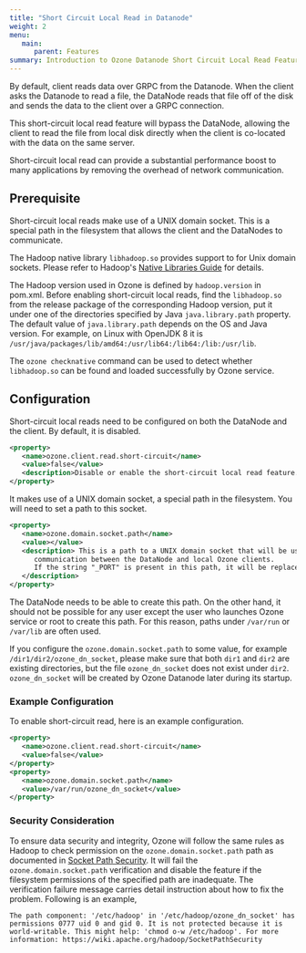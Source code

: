 ```yaml
---
title: "Short Circuit Local Read in Datanode"
weight: 2
menu:
   main:
      parent: Features
summary: Introduction to Ozone Datanode Short Circuit Local Read Feature
---
```

<!---
  Licensed to the Apache Software Foundation (ASF) under one or more
  contributor license agreements.  See the NOTICE file distributed with
  this work for additional information regarding copyright ownership.
  The ASF licenses this file to You under the Apache License, Version 2.0
  (the "License"); you may not use this file except in compliance with
  the License.  You may obtain a copy of the License at

      http://www.apache.org/licenses/LICENSE-2.0

  Unless required by applicable law or agreed to in writing, software
  distributed under the License is distributed on an "AS IS" BASIS,
  WITHOUT WARRANTIES OR CONDITIONS OF ANY KIND, either express or implied.
  See the License for the specific language governing permissions and
  limitations under the License.
-->

By default, client reads data over GRPC from the Datanode. When the client asks the Datanode to read a file, the DataNode reads that file off of the disk and sends the data to the client over a GRPC connection.

This short-circuit local read feature will bypass the DataNode, allowing the client to read the file from local disk directly when the client is co-located with the data on the same server.

Short-circuit local read can provide a substantial performance boost to many applications by removing the overhead of network communication. 
  
## Prerequisite

Short-circuit local reads make use of a UNIX domain socket. This is a special path in the filesystem that allows the client and the DataNodes to communicate.

The Hadoop native library `libhadoop.so` provides support to for Unix domain sockets. Please refer to Hadoop's [Native Libraries Guide](https://hadoop.apache.org/docs/stable/hadoop-project-dist/hadoop-common/NativeLibraries.html) for details.

The Hadoop version used in Ozone is defined by `hadoop.version` in pom.xml. Before enabling short-circuit local reads, find the `libhadoop.so` from the release package of the corresponding Hadoop version, put it under one of the directories specified by Java `java.library.path` property. The default value of `java.library.path` depends on the OS and Java version. For example, on Linux with OpenJDK 8 it is `/usr/java/packages/lib/amd64:/usr/lib64:/lib64:/lib:/usr/lib`.

The `ozone checknative` command can be used to detect whether `libhadoop.so` can be found and loaded successfully by Ozone service.


## Configuration

Short-circuit local reads need to be configured on both the DataNode and the client. By default, it is disabled.

```XML
<property>
   <name>ozone.client.read.short-circuit</name>
   <value>false</value>
   <description>Disable or enable the short-circuit local read feature.</description>
</property>
```

It makes use of a UNIX domain socket, a special path in the filesystem. You will need to set a path to this socket. 

```XML
<property>
   <name>ozone.domain.socket.path</name>
   <value></value>
   <description> This is a path to a UNIX domain socket that will be used for 
      communication between the DataNode and local Ozone clients. 
      If the string "_PORT" is present in this path, it will be replaced by the TCP port of the DataNode.
   </description>
</property>
```

The DataNode needs to be able to create this path. On the other hand, it should not be possible for any user except the user who launches Ozone service or root to create this path. For this reason, paths under `/var/run` or `/var/lib` are often used.

If you configure the `ozone.domain.socket.path` to some value, for example `/dir1/dir2/ozone_dn_socket`, please make sure that both `dir1` and `dir2` are existing directories, but the file `ozone_dn_socket` does not exist under `dir2`. `ozone_dn_socket` will be created by Ozone Datanode later during its startup.

### Example Configuration
To enable short-circuit read, here is an example configuration.

```XML
<property>
   <name>ozone.client.read.short-circuit</name>
   <value>false</value>
</property>
<property>
   <name>ozone.domain.socket.path</name>
   <value>/var/run/ozone_dn_socket</value>
</property>
```

### Security Consideration

To ensure data security and integrity, Ozone will follow the same rules as Hadoop to check permission on the `ozone.domain.socket.path` path as documented in [Socket Path Security](https://wiki.apache.org/hadoop/SocketPathSecurity). It will fail the `ozone.domain.socket.path` verification and disable the feature if the filesystem permissions of the specified path are inadequate. The verification failure message carries detail instruction about how to fix the problem. Following is an example, 

`The path component: '/etc/hadoop' in '/etc/hadoop/ozone_dn_socket' has permissions 0777 uid 0 and gid 0. It is not protected because it is world-writable. This might help: 'chmod o-w /etc/hadoop'. For more information: https://wiki.apache.org/hadoop/SocketPathSecurity`